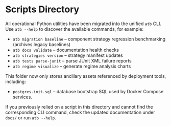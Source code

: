# Scripts Directory

All operational Python utilities have been migrated into the unified `atb` CLI.
Use `atb --help` to discover the available commands, for example:

- `atb migration baseline` – component strategy regression benchmarking (archives legacy baselines)
- `atb docs validate` – documentation health checks
- `atb strategies version` – strategy manifest updates
- `atb tests parse-junit` – parse JUnit XML failure reports
- `atb regime visualize` – generate regime analysis charts

This folder now only stores ancillary assets referenced by deployment tools,
including:

- `postgres-init.sql` – database bootstrap SQL used by Docker Compose services.

If you previously relied on a script in this directory and cannot find the
corresponding CLI command, check the updated documentation under `docs/` or run
`atb --help`.

